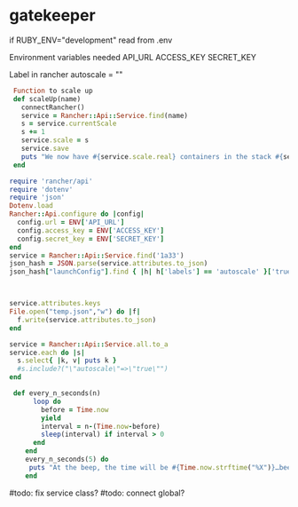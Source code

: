 # gatekeeper

if RUBY_ENV="development" read from .env

Environment variables needed
API_URL
ACCESS_KEY
SECRET_KEY

Label in rancher
autoscale = ""

```ruby
 Function to scale up
 def scaleUp(name)
   connectRancher()
   service = Rancher::Api::Service.find(name)
   s = service.currentScale
   s += 1
   service.scale = s
   service.save
   puts "We now have #{service.scale.real} containers in the stack #{service.name}"
 end
 ```

```ruby
require 'rancher/api'
require 'dotenv'
require 'json'
Dotenv.load
Rancher::Api.configure do |config|
  config.url = ENV['API_URL']
  config.access_key = ENV['ACCESS_KEY']
  config.secret_key = ENV['SECRET_KEY']
end
service = Rancher::Api::Service.find('1a33')
json_hash = JSON.parse(service.attributes.to_json)
json_hash["launchConfig"].find { |h| h['labels'] == 'autoscale' }['true']



service.attributes.keys
File.open("temp.json","w") do |f|
  f.write(service.attributes.to_json)
end

service = Rancher::Api::Service.all.to_a
service.each do |s|
  s.select{ |k, v| puts k }
  #s.include?("\"autoscale\"=>\"true\"")
end
```

```ruby
 def every_n_seconds(n)
 	  loop do
 	    before = Time.now
 	    yield
 	    interval = n-(Time.now-before)
 	    sleep(interval) if interval > 0
 	  end
 	end
 	every_n_seconds(5) do
 	 puts "At the beep, the time will be #{Time.now.strftime("%X")}…beep!"
 	end
```

#todo: fix service class?
#todo: connect global?
